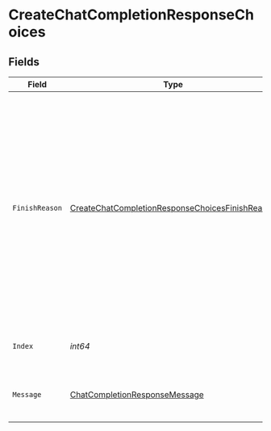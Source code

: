 # CreateChatCompletionResponseChoices


## Fields

| Field                                                                                                                                                                                                                                                                     | Type                                                                                                                                                                                                                                                                      | Required                                                                                                                                                                                                                                                                  | Description                                                                                                                                                                                                                                                               |
| ------------------------------------------------------------------------------------------------------------------------------------------------------------------------------------------------------------------------------------------------------------------------- | ------------------------------------------------------------------------------------------------------------------------------------------------------------------------------------------------------------------------------------------------------------------------- | ------------------------------------------------------------------------------------------------------------------------------------------------------------------------------------------------------------------------------------------------------------------------- | ------------------------------------------------------------------------------------------------------------------------------------------------------------------------------------------------------------------------------------------------------------------------- |
| `FinishReason`                                                                                                                                                                                                                                                            | [CreateChatCompletionResponseChoicesFinishReason](../../models/shared/createchatcompletionresponsechoicesfinishreason.md)                                                                                                                                                 | :heavy_check_mark:                                                                                                                                                                                                                                                        | The reason the model stopped generating tokens. This will be `stop` if the model hit a natural stop point or a provided stop sequence,<br/>`length` if the maximum number of tokens specified in the request was reached, or `function_call` if the model called a function.<br/> |
| `Index`                                                                                                                                                                                                                                                                   | *int64*                                                                                                                                                                                                                                                                   | :heavy_check_mark:                                                                                                                                                                                                                                                        | The index of the choice in the list of choices.                                                                                                                                                                                                                           |
| `Message`                                                                                                                                                                                                                                                                 | [ChatCompletionResponseMessage](../../models/shared/chatcompletionresponsemessage.md)                                                                                                                                                                                     | :heavy_check_mark:                                                                                                                                                                                                                                                        | A chat completion message generated by the model.                                                                                                                                                                                                                         |